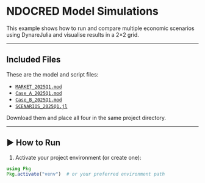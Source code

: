 # NDOCRED Model Simulations

This example shows how to run and compare multiple economic scenarios using DynareJulia and visualise results in a 2×2 grid.

---

## Included Files

These are the model and script files:

- [`MARKET_2025Q1.mod`](models/MARKET_2025Q1.mod)
- [`Case_A_2025Q1.mod`](models/Case_A_2025Q1.mod)
- [`Case_B_2025Q1.mod`](models/Case_B_2025Q1.mod)
- [`SCENARIOS_2025Q1.jl`](models/SCENARIOS_2025Q1.jl)

Download them and place all four in the same project directory.

---

## ▶️ How to Run

1. Activate your project environment (or create one):

```julia
using Pkg
Pkg.activate("venv")  # or your preferred environment path
```
